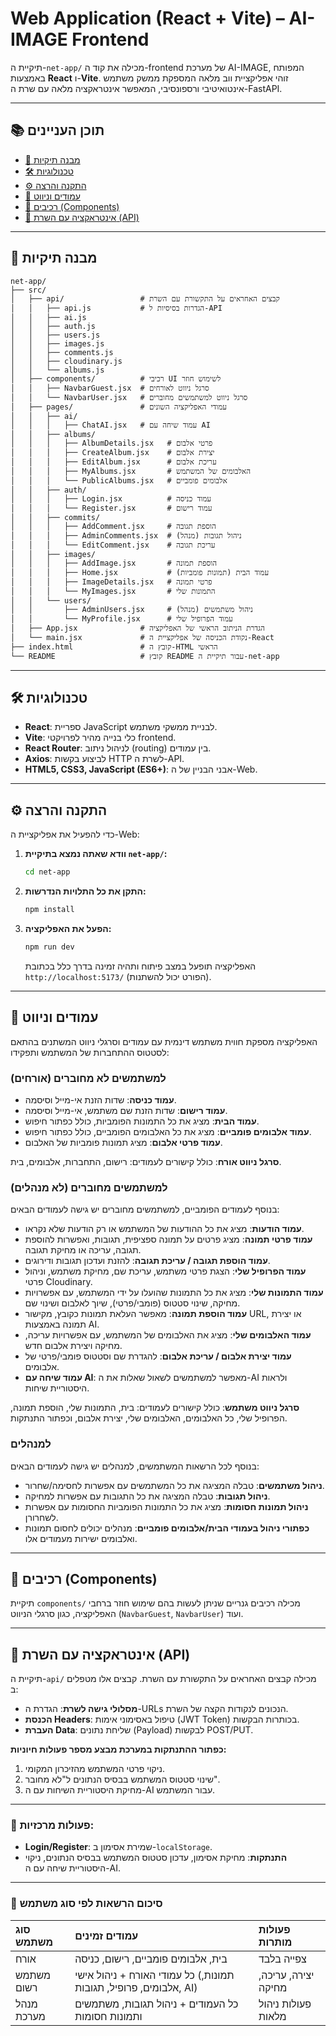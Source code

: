 # Web Application (React + Vite) – AI-IMAGE Frontend

תיקיית ה-`net-app/` מכילה את קוד ה-frontend של מערכת AI-IMAGE, המפותח באמצעות **React** ו-**Vite**. זוהי אפליקציית ווב מלאה המספקת ממשק משתמש אינטואיטיבי ורספונסיבי, המאפשר אינטראקציה מלאה עם שרת ה-FastAPI.

---

## 📚 תוכן העניינים

- [📂 מבנה תיקיות](#📂-מבנה-תיקיות)
- [🛠️ טכנולוגיות](#🛠️-טכנולוגיות)
- [⚙️ התקנה והרצה](#⚙️-התקנה-והרצה)
- [🧭 עמודים וניווט](#🧭-עמודים-וניווט)
- [🧩 רכיבים (Components)](#🧩-רכיבים-components)
- [🔗 אינטראקציה עם השרת (API)](#🔗-אינטראקציה-עם-השרת-api)

---

## 📂 מבנה תיקיות
```
net-app/
├── src/
│   ├── api/                 # קבצים האחראים על התקשורת עם השרת
│   │   ├── api.js           # הגדרות בסיסיות ל-API
│   │   ├── ai.js
│   │   ├── auth.js
│   │   ├── users.js
│   │   ├── images.js
│   │   ├── comments.js
│   │   ├── cloudinary.js
│   │   └── albums.js
│   ├── components/          # רכיבי UI לשימוש חוזר
│   │   ├── NavbarGuest.jsx  # סרגל ניווט לאורחים
│   │   └── NavbarUser.jsx   # סרגל ניווט למשתמשים מחוברים
│   ├── pages/               # עמודי האפליקציה השונים
│   │   ├── ai/
│   │   │   ├── ChatAI.jsx   # עמוד שיחה עם AI
│   │   ├── albums/
│   │   │   ├── AlbumDetails.jsx   # פרטי אלבום
│   │   │   ├── CreateAlbum.jsx    # יצירת אלבום
│   │   │   ├── EditAlbum.jsx      # עריכת אלבום
│   │   │   ├── MyAlbums.jsx       # האלבומים של המשתמש
│   │   │   └── PublicAlbums.jsx   # אלבומים פומביים
│   │   ├── auth/
│   │   │   ├── Login.jsx          # עמוד כניסה
│   │   │   └── Register.jsx       # עמוד רישום
│   │   ├── commits/
│   │   │   ├── AddComment.jsx     # הוספת תגובה
│   │   │   ├── AdminComments.jsx  # ניהול תגובות (מנהל)
│   │   │   └── EditComment.jsx    # עריכת תגובה
│   │   ├── images/
│   │   │   ├── AddImage.jsx       # הוספת תמונה
│   │   │   ├── Home.jsx           # עמוד הבית (תמונות פומביות)
│   │   │   ├── ImageDetails.jsx   # פרטי תמונה
│   │   │   └── MyImages.jsx       # התמונות שלי
│   │   └── users/
│   │       ├── AdminUsers.jsx     # ניהול משתמשים (מנהל)
│   │       └── MyProfile.jsx      # עמוד הפרופיל שלי
│   ├── App.jsx              # הגדרת הניתוב הראשי של האפליקציה
│   └── main.jsx             # נקודת הכניסה של אפליקציית ה-React
├── index.html               # קובץ ה-HTML הראשי
└── README                   # קובץ README עבור תיקיית ה-net-app
```

---

## 🛠️ טכנולוגיות

* **React**: ספריית JavaScript לבניית ממשקי משתמש.
* **Vite**: כלי בנייה מהיר לפרויקטי frontend.
* **React Router**: לניהול ניתוב (routing) בין עמודים.
* **Axios**: לביצוע בקשות HTTP לשרת ה-API.
* **HTML5, CSS3, JavaScript (ES6+)**: אבני הבניין של ה-Web.

---

## ⚙️ התקנה והרצה

כדי להפעיל את אפליקציית ה-Web:

1.  **וודא שאתה נמצא בתיקיית `net-app/`:**
    ```bash
    cd net-app
    ```

2.  **התקן את כל התלויות הנדרשות:**
    ```bash
    npm install
    ```

3.  **הפעל את האפליקציה:**
    ```bash
    npm run dev
    ```
    האפליקציה תופעל במצב פיתוח ותהיה זמינה בדרך כלל בכתובת `http://localhost:5173/` (הפורט יכול להשתנות).

---

## 🧭 עמודים וניווט

האפליקציה מספקת חווית משתמש דינמית עם עמודים וסרגלי ניווט המשתנים בהתאם לסטטוס ההתחברות של המשתמש ותפקידו:

### למשתמשים לא מחוברים (אורחים)

* **עמוד כניסה**: שדות הזנת אי-מייל וסיסמה.
* **עמוד רישום**: שדות הזנת שם משתמש, אי-מייל וסיסמה.
* **עמוד הבית**: מציג את כל התמונות הפומביות, כולל כפתור חיפוש.
* **עמוד אלבומים פומביים**: מציג את כל האלבומים הפומביים, כולל כפתור חיפוש.
* **עמוד פרטי אלבום**: מציג תמונות פומביות של האלבום.

**סרגל ניווט אורח**: כולל קישורים לעמודים: רישום, התחברות, אלבומים, בית.

### למשתמשים מחוברים (לא מנהלים)

בנוסף לעמודים הפומביים, למשתמשים מחוברים יש גישה לעמודים הבאים:

* **עמוד הודעות**: מציג את כל ההודעות של המשתמש או רק הודעות שלא נקראו.
* **עמוד פרטי תמונה**: מציג פרטים על תמונה ספציפית, תגובות, ואפשרות להוספת תגובה, עריכה או מחיקת תגובה.
* **עמוד הוספת תגובה / עריכת תגובה**: להזנת ועדכון תגובות ודירוגים.
* **עמוד הפרופיל שלי**: הצגת פרטי משתמש, עריכת שם, מחיקת משתמש, וניהול פרטי Cloudinary.
* **עמוד התמונות שלי**: מציג את כל התמונות שהועלו על ידי המשתמש, עם אפשרויות מחיקה, שינוי סטטוס (פומבי/פרטי), שיוך לאלבום ושינוי שם.
* **עמוד הוספת תמונה**: מאפשר העלאת תמונות כקובץ, מקישור URL, או יצירת תמונה באמצעות AI.
* **עמוד האלבומים שלי**: מציג את האלבומים של המשתמש, עם אפשרויות עריכה, מחיקה ויצירת אלבום חדש.
* **עמוד יצירת אלבום / עריכת אלבום**: להגדרת שם וסטטוס פומבי/פרטי של אלבומים.
* **עמוד שיחה עם AI**: מאפשר למשתמשים לשאול שאלות את ה-AI ולראות היסטוריית שיחות.

**סרגל ניווט משתמש**: כולל קישורים לעמודים: בית, התמונות שלי, הוספת תמונה, הפרופיל שלי, כל האלבומים, האלבומים שלי, יצירת אלבום, וכפתור התנתקות.

### למנהלים

בנוסף לכל הרשאות המשתמשים, למנהלים יש גישה לעמודים הבאים:

* **ניהול משתמשים**: טבלה המציגה את כל המשתמשים עם אפשרות לחסימה/שחרור.
* **ניהול תגובות**: טבלה המציגה את כל התגובות עם אפשרות למחיקה.
* **ניהול תמונות חסומות**: מציג את כל התמונות הפומביות החסומות עם אפשרות לשחרורן.
* **כפתורי ניהול בעמודי הבית/אלבומים פומביים**: מנהלים יכולים לחסום תמונות ואלבומים ישירות מעמודים אלו.

---

## 🧩 רכיבים (Components)

תיקיית `components/` מכילה רכיבים גנריים שניתן לעשות בהם שימוש חוזר ברחבי האפליקציה, כגון סרגלי הניווט (`NavbarGuest`, `NavbarUser`) ועוד.

---

## 🔗 אינטראקציה עם השרת (API)

תיקיית ה-`api/` מכילה קבצים האחראים על התקשורת עם השרת. קבצים אלו מטפלים ב:

* **מסלולי גישה לשרת**: הגדרת ה-URLs הנכונים לנקודות הקצה של השרת.
* **הכנסת Headers**: טיפול באסימוני אימות (JWT Token) בכותרות הבקשות.
* **העברת Data**: שליחת נתונים (Payload) לבקשות POST/PUT.

**כפתור ההתנתקות במערכת מבצע מספר פעולות חיוניות:**

1.  ניקוי פרטי המשתמש מהזיכרון המקומי.
2.  שינוי סטטוס המשתמש בבסיס הנתונים ל"לא מחובר".
3.  מחיקת היסטוריית השיחות עם ה-AI עבור המשתמש.

---

### 🔑 פעולות מרכזיות:

* **Login/Register**: שמירת אסימון ב-`localStorage`.
* **התנתקות**: מחיקת אסימון, עדכון סטטוס המשתמש בבסיס הנתונים, ניקוי היסטוריית שיחה עם ה-AI.

---

### 🧮 סיכום הרשאות לפי סוג משתמש

| סוג משתמש  | עמודים זמינים                                                     | פעולות מותרות       |
| :--------- | :---------------------------------------------------------------- | :------------------ |
| אורח       | בית, אלבומים פומביים, רישום, כניסה                                | צפייה בלבד          |
| משתמש רשום | כל עמודי האורח + ניהול אישי (תמונות, אלבומים, פרופיל, תגובות, AI) | יצירה, עריכה, מחיקה |
| מנהל מערכת | כל העמודים + ניהול תגובות, משתמשים ותמונות חסומות                 | פעולות ניהול מלאות  |